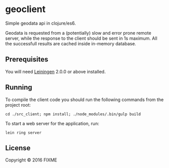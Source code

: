 # geoclient

Simple geodata api in clojure/es6.

Geodata is requested from a (potentially) slow and error prone remote server, 
while the response to the client should be sent in 1s maximum. 
All the successfull results are cached inside in-memory database.

## Prerequisites

You will need [Leiningen][] 2.0.0 or above installed.

[leiningen]: https://github.com/technomancy/leiningen

## Running

To compile the client code you should run the following commands from the project root:

    cd ./src_client; npm install; ./node_modules/.bin/gulp build

To start a web server for the application, run:

    lein ring server

## License

Copyright © 2016 FIXME
